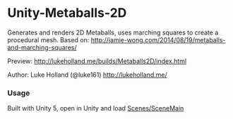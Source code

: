 # Unity-Metaballs-2D

Generates and renders 2D Metaballs, uses marching squares to create a procedural mesh. 
Based on: http://jamie-wong.com/2014/08/19/metaballs-and-marching-squares/

Preview: http://lukeholland.me/builds/Metaballs2D/index.html

Author: Luke Holland (@luke161)
http://lukeholland.me/

### Usage

Built with Unity 5, open in Unity and load [Scenes/SceneMain](master/Assets/Scenes/SceneMain.unity)
